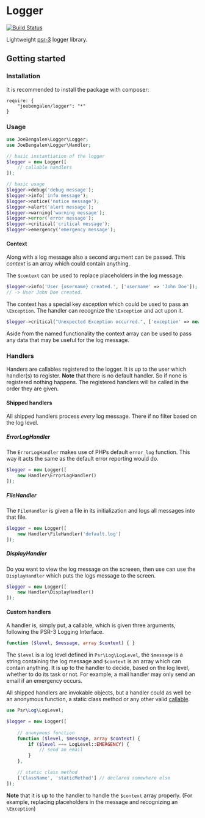 # Logger
[![Build Status](https://secure.travis-ci.org/JoeBengalen/Logger.png)](http://travis-ci.org/JoeBengalen/Logger)

Lightweight [psr-3](https://github.com/php-fig/fig-standards/blob/master/accepted/PSR-3-logger-interface.md) logger library.

## Getting started

### Installation

It is recommended to install the package with composer:
```
require: {
    "joebengalen/logger": "*"
}
```

### Usage

```php
use JoeBengalen\Logger\Logger;
use JoeBengalen\Logger\Handler;

// basic instantiation of the logger
$logger = new Logger([
    // callable handlers
]);

// basic usage
$logger->debug('debug message');
$logger->info('info message');
$logger->notice('notice message');
$logger->alert('alert message');
$logger->warning('warning message');
$logger->error('error message');
$logger->critical('critical message');
$logger->emergency('emergency message');
```

#### Context

Along with a log message also a second argument can be passed. This *context* is an array which could contain anything.

The ```$context``` can be used to replace placeholders in the log message.
```php
$logger->info('User {username} created.', ['username' => 'John Doe']);
// -> User John Doe created.
```

The context has a special key *exception* which could be used to pass an ```\Exception```. The handler can recognize the ```\Exception``` and act upon it.
```php
$logger->critical("Unexpected Exception occurred.", ['exception' => new \Exception('Something went horribly wrong :(')]);
```

Aside from the named functionality the context array can be used to pass any data that may be useful for the log message.

### Handlers

Handers are callables registered to the logger. It is up to the user which handler(s) to register. **Note** that there is no default handler. So if none is registered nothing happens. The registered handlers will be called in the order they are given.

#### Shipped handlers
All shipped handlers process *every* log message. There if no filter based on the log level.

##### ErrorLogHandler
The ```ErrorLogHandler``` makes use of PHPs default ```error_log``` function. This way it acts the same as the default error reporting would do.

```php
$logger = new Logger([
    new Handler\ErrorLogHandler()
]);
```

##### FileHandler
The ```FileHandler``` is given a file in its initialization and logs all messages into that file.

```php
$logger = new Logger([
    new Handler\FileHandler('default.log')
]);
```

##### DisplayHandler
Do you want to view the log message on the screeen, then use can use the ```DisplayHandler``` which puts the logs message to the screen.

```php
$logger = new Logger([
    new Handler\DisplayHandler()
]);
```

#### Custom handlers

A handler is, simply put, a callable, which is given three arguments, following the PSR-3 Logging Interface.
```php
function ($level, $message, array $context) { }
```

The ```$level``` is a log level defined in ```Psr\Log\LogLevel```, the ```$message``` is a string containing the log message and ```$context``` is an array which can contain anything. It is up to the handler to decide, based on the log level, whether to do its task or not. For example, a mail handler may only send an email if an emergency occurs.

All shipped handlers are invokable objects, but a handler could as well be an anonymous function, a static class method or any other valid [callable](http://php.net/manual/en/language.types.callable.php).

```php
use Psr\Log\LogLevel;

$logger = new Logger([
    
    // anonymous function
    function ($level, $message, array $context) {
        if ($level === LogLevel::EMERGENCY) {
            // send an email
        }
    },

    // static class method
    ['ClassName', 'staticMethod'] // declared somewhere else
]);
```

**Note** that it is up to the handler to handle the ```$context``` array properly. (For example, replacing placeholders in the message and recognizing an ```\Exception```)

